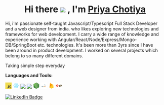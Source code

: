 <h1 align="center"> Hi there <img src="https://media.giphy.com/media/hvRJCLFzcasrR4ia7z/giphy.gif" width="30px"/> , I'm <a href="https://chotiya-priya.dev" target="_blank"> Priya Chotiya </a></h1>

Hi, i'm passionate self-taught Javascript/Typescript Full Stack Developer and a web designer from india. who likes exploring new technologies and frameworks for web development. I carry a wide range of knowledge and experience working with Angular/React/Node/Express/Mongo-DB/SpringBoot etc. technologies. It's been more than 3yrs since I have been around in product development. I worked on several projects which belong to so many different domains.

Taking simple step everyday

**Languages and Tools:**  

<code><img height="20" src="https://raw.githubusercontent.com/github/explore/80688e429a7d4ef2fca1e82350fe8e3517d3494d/topics/javascript/javascript.png"></code>
<code><img height="20" src="https://raw.githubusercontent.com/github/explore/80688e429a7d4ef2fca1e82350fe8e3517d3494d/topics/react/react.png"></code>
<code><img height="20" src="https://avatars.githubusercontent.com/u/139426?s=200&v=4"></code>
<code><img height="20" src="https://avatars.githubusercontent.com/u/5658226?s=200&v=4"></code>
<code><img height="20" src="https://raw.githubusercontent.com/github/explore/80688e429a7d4ef2fca1e82350fe8e3517d3494d/topics/nodejs/nodejs.png"></code>
<code><img height="20" src="https://raw.githubusercontent.com/github/explore/80688e429a7d4ef2fca1e82350fe8e3517d3494d/topics/mysql/mysql.png"></code>
<code><img height="20" src="https://raw.githubusercontent.com/github/explore/80688e429a7d4ef2fca1e82350fe8e3517d3494d/topics/firebase/firebase.png"></code>
<code><img height="20" src="https://raw.githubusercontent.com/github/explore/80688e429a7d4ef2fca1e82350fe8e3517d3494d/topics/git/git.png"></code>


 <div id="badges">
  <a href="https://www.linkedin.com/in/priya-chotiya-09591011b">
    <img src="https://img.shields.io/badge/LinkedIn-blue?style=for-the-badge&logo=linkedin&logoColor=white" alt="LinkedIn Badge"/>
  </a>
</div>
